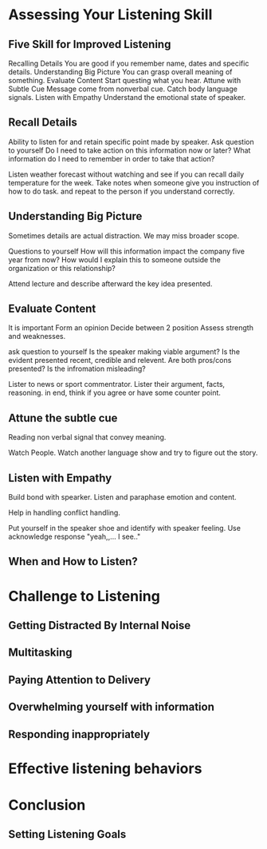 # Assessing Your Listening Skill
## Five Skill for Improved Listening
Recalling Details
    You are good if you remember name, dates and specific details.
Understanding Big Picture
    You can grasp overall meaning of something.
Evaluate Content
    Start questing what you hear.
Attune with Subtle Cue
    Message come from nonverbal cue. Catch body language signals.
Listen with Empathy
    Understand the emotional state of speaker.
## Recall Details
Ability to listen for and retain specific point made by speaker.
Ask question to yourself
    Do I need to take action on this information now or later?
    What information do I need to remember in order to take that action?

Listen weather forecast without watching and see if you can recall daily temperature for the week.
Take notes when someone give you instruction of how to do task. and repeat to the person if you understand correctly.

## Understanding Big Picture
Sometimes details are actual distraction. We may miss broader scope.

Questions to yourself
    How will this information impact the company five year from now?
    How would I explain this to someone outside the organization or this relationship?

Attend lecture and describe afterward the key idea presented.

## Evaluate Content
It is important
    Form an opinion
    Decide between 2 position
    Assess strength and weaknesses.

ask question to yourself
    Is the speaker making viable argument?
    Is the evident presented recent, credible and relevent.
    Are both pros/cons presented?
    Is the infromation misleading?

Lister to news or sport commentrator. Lister their argument, facts, reasoning. in end, think if you agree or have some counter point.

## Attune the subtle cue
Reading non verbal signal that convey meaning.

Watch People.
Watch another language show and try to figure out the story.

## Listen with Empathy
Build bond with spearker.
Listen and paraphase emotion and content.

Help in handling conflict handling.

Put yourself in the speaker shoe and identify  with speaker feeling.
Use acknowledge response "yeah,,... I see.."

## When and How to Listen?

# Challenge to Listening
## Getting Distracted By Internal Noise

## Multitasking

## Paying Attention to Delivery

## Overwhelming yourself with information

## Responding inappropriately


# Effective listening behaviors 

# Conclusion
## Setting Listening Goals

#
